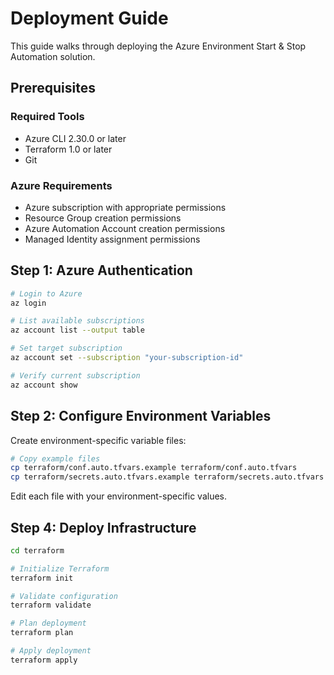 # Deployment Guide

This guide walks through deploying the Azure Environment Start & Stop Automation solution.

## Prerequisites

### Required Tools

- Azure CLI 2.30.0 or later
- Terraform 1.0 or later  
- Git

### Azure Requirements

- Azure subscription with appropriate permissions
- Resource Group creation permissions
- Azure Automation Account creation permissions
- Managed Identity assignment permissions

## Step 1: Azure Authentication

```bash
# Login to Azure
az login

# List available subscriptions
az account list --output table

# Set target subscription
az account set --subscription "your-subscription-id"

# Verify current subscription
az account show
```

## Step 2: Configure Environment Variables

Create environment-specific variable files:

```bash
# Copy example files
cp terraform/conf.auto.tfvars.example terraform/conf.auto.tfvars
cp terraform/secrets.auto.tfvars.example terraform/secrets.auto.tfvars
```

Edit each file with your environment-specific values.

## Step 4: Deploy Infrastructure

```bash
cd terraform

# Initialize Terraform
terraform init

# Validate configuration
terraform validate

# Plan deployment
terraform plan

# Apply deployment
terraform apply
```
